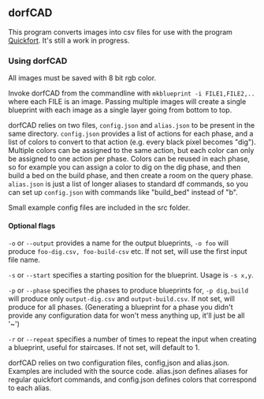 ## dorfCAD

This program converts images into csv files for use with the program [Quickfort](https://github.com/joelpt/quickfort). It's still a work in progress.

### Using dorfCAD

All images must be saved with 8 bit rgb color.

Invoke dorfCAD from the commandline with `mkblueprint -i FILE1,FILE2,..` where each FILE is an image. Passing multiple images will create a single blueprint with each image as a single layer going from bottom to top.

dorfCAD relies on two files, `config.json` and `alias.json` to be present in the same directory. `config.json` provides a list of actions for each phase, and a list of colors to convert to that action (e.g. every black pixel becomes "dig"). Multiple colors can be assigned to the same action, but each color can only be assigned to one action per phase. Colors can be reused in each phase, so for example you can assign a color to dig on the dig phase, and then build a bed on the build phase, and then create a room on the query phase.
`alias.json` is just a list of longer aliases to standard df commands, so you can set up `config.json` with commands like "build_bed" instead of "b".

Small example config files are included in the src folder.

#### Optional flags

`-o` or `--output` provides a name for the output blueprints, `-o foo` will produce `foo-dig.csv, foo-build-csv` etc. If not set, will use the first input file name.

`-s` or `--start` specifies a starting position for the blueprint. Usage is `-s x,y`.

`-p` or `--phase` specifies the phases to produce blueprints for, `-p dig,build` will produce only `output-dig.csv` and `output-build.csv`. If not set, will produce for all phases. (Generating a blueprint for a phase you didn't provide any configuration data for won't mess anything up, it'll just be all '~')

`-r` or `--repeat` specifies a number of times to repeat the input when creating a blueprint, useful for staircases. If not set, will default to 1.

dorfCAD relies on two configuration files, config,json and alias.json. Examples are included with the source code. alias.json defines aliases for regular quickfort commands, and config.json defines colors that correspond to each alias.